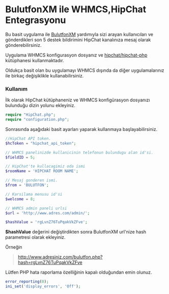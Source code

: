 # BulutfonXM ile WHMCS,HipChat Entegrasyonu

Bu basit uygulama ile [BulutfonXM](http://www.bulutfon.com) yardımıyla sizi arayan kullanıcıları ve gönderdikleri son 5 destek bildirimini HipChat kanalınıza mesaj olarak gönderebilirsiniz.

Uygulama WHMCS konfigurasyon dosyanız ve [hipchat/hipchat-php](https://github.com/hipchat/hipchat-php) kütüphanesi kullanmaktadır.

Oldukça basit olan bu uygulamayı WHMCS dışında da diğer uygulamalarınız ile birkaç değişiklikle kullanabilirsiniz.

### Kullanım
İlk olarak HipChat kütüphaneniz ve WHMCS konfigürasyon dosyanızı bulunduğu dizin yolunu ekleyiniz.

```php
require "HipChat.php";
require "configuration.php";
```	
Sonrasında aşağıdaki basit ayarları yaparak kullanmaya başlayabilirsiniz.
```php
//HipChat API token.
$hcToken = "hipchat_api_token";

// WHMCS panelinizde kullanicinin telefonun bulundugu alan id'si.
$fieldID = 5;

// HipChat'te kullacagimiz oda ismi
$roomName = 'HIPCHAT ROOM NAME';

// Mesaj gonderen ismi.
$from = 'BULUTFON';

// Karsilama menusu id'si
$welcome = 8;

// WHMCS admin paneli urlsi
$url = 'http://www.adres.com/admin/';

$hashValue = 'rgLvnZ76TuPqakVkZFve';
```
**$hashValue** değerini değiştirdikten sonra BulutfonXM url'nize hash parametresi olarak ekleyiniz.

Örneğin
> http://www.adresiniz.com/bulutfon.php?hash=rgLvnZ76TuPqakVkZFve



Lütfen PHP hata raporlama özelliğinin kapalı olduğundan emin olunuz.

```php
error_reporting(0);
ini_set('display_errors', 'Off');
```
